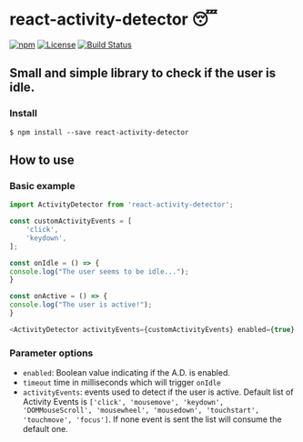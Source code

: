 # react-activity-detector 😴

[![npm](https://img.shields.io/npm/v/react-activity-detector)](https://www.npmjs.com/package/react-activity-detector)
[![License](https://img.shields.io/github/license/filipjelic/react-activity-detector)]((LICENSE))
[![Build Status](https://github.com/filipjelic/react-activity-detector/actions/workflows/CI-CD.yml/badge.svg)](https://github.com/filipjelic/react-activity-detector/actions)

## Small and simple library to check if the user is idle.

### Install
```
$ npm install --save react-activity-detector
```

## How to use

### Basic example
```javascript
import ActivityDetector from 'react-activity-detector';

const customActivityEvents = [
    'click',
    'keydown',
];

const onIdle = () => {
console.log("The user seems to be idle...");
}

const onActive = () => {
console.log("The user is active!");
}

<ActivityDetector activityEvents={customActivityEvents} enabled={true} timeout={5*1000} onIdle={onIdle} onActive={onActive}/>
```

### Parameter options

- `enabled`: Boolean value indicating if the A.D. is enabled.
- `timeout` time in milliseconds which will trigger `onIdle`
- `activityEvents`: events used to detect if the user is active. Default list of Activity Events is `['click', 'mousemove', 'keydown', 'DOMMouseScroll', 'mousewheel', 'mousedown', 'touchstart', 'touchmove', 'focus']`. If none event is sent the list will consume the default one.
